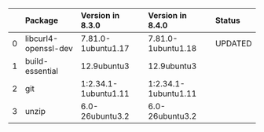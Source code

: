 <!-- markdown-link-check-disable -->

|    | Package              | Version in 8.3.0     | Version in 8.4.0     | Status   |
|---:|:---------------------|:---------------------|:---------------------|:---------|
|  0 | libcurl4-openssl-dev | 7.81.0-1ubuntu1.17   | 7.81.0-1ubuntu1.18   | UPDATED  |
|  1 | build-essential      | 12.9ubuntu3          | 12.9ubuntu3          |          |
|  2 | git                  | 1:2.34.1-1ubuntu1.11 | 1:2.34.1-1ubuntu1.11 |          |
|  3 | unzip                | 6.0-26ubuntu3.2      | 6.0-26ubuntu3.2      |          |